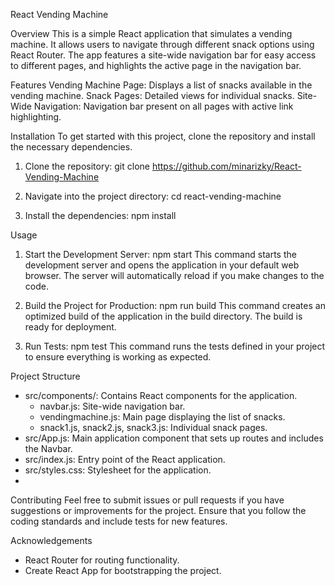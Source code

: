 React Vending Machine

Overview
This is a simple React application that simulates a vending machine. It allows users to navigate through different snack options using React Router. The app features a site-wide navigation bar for easy access to different pages, and highlights the active page in the navigation bar.

Features
Vending Machine Page: Displays a list of snacks available in the vending machine.
Snack Pages: Detailed views for individual snacks.
Site-Wide Navigation: Navigation bar present on all pages with active link highlighting.

Installation
To get started with this project, clone the repository and install the necessary dependencies.

1. Clone the repository:
git clone https://github.com/minarizky/React-Vending-Machine

2. Navigate into the project directory:
cd react-vending-machine

3. Install the dependencies:
npm install

Usage

1. Start the Development Server:
npm start
This command starts the development server and opens the application in your default web browser. The server will automatically reload if you make changes to the code.

2. Build the Project for Production:
npm run build
This command creates an optimized build of the application in the build directory. The build is ready for deployment.

3. Run Tests:
npm test
This command runs the tests defined in your project to ensure everything is working as expected.

Project Structure
- src/components/: Contains React components for the application.
    - navbar.js: Site-wide navigation bar.
    - vendingmachine.js: Main page displaying the list of snacks.
    - snack1.js, snack2.js, snack3.js: Individual snack pages.
- src/App.js: Main application component that sets up routes and includes the Navbar.
- src/index.js: Entry point of the React application.
- src/styles.css: Stylesheet for the application.
- 
Contributing
Feel free to submit issues or pull requests if you have suggestions or improvements for the project. Ensure that you follow the coding standards and include tests for new features.

Acknowledgements
- React Router for routing functionality.
- Create React App for bootstrapping the project.
